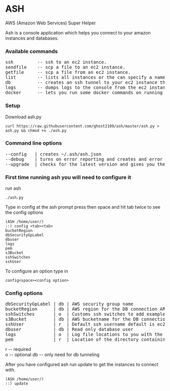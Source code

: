 # ASH
AWS (Amazon Web Services) Super Helper

Ash is a console application which helps you connect to your amazon instances and databases.

### Available commands  
<pre>
ssh         -- ssh to an ec2 instance.  
sendfile    -- scp a file to an ec2 instance.  
getfile     -- scp a file from an ec2 instance.  
list        -- lists all instances or the can specify a name to search for.  
db          -- creates an ssh tunnel to your ec2 instance then to your database.  
logs        -- dumps logs to the console from the ec2 instance  
docker      -- lets you run some docker commands on running containers 
</pre>
### Setup
Download ash.py
```
curl https://raw.githubusercontent.com/ghost2109/ash/master/ash.py > ash.py && chmod +x ./ash.py
```
### Command line options  
<pre>
--config   | creates ~/.ash/ash.json  
--debug    | turns on error reporting and creates and error log file in the current directory  
--upgrade  | checks for the latest version and gives you the option to upgrade to a new version  
</pre>
### First time running ash you will need to configure it
run ash
```
./ash.py
```
Type in config at the ash prompt press then space and hit tab twice to see the config options
```
(ASH /home/user/) 
::) config <tab><tab>
bucketRegion
dbSecurityGpLabel
dbuser
logs
pem
s3Bucket
sshSwitches
sshUser    
```
To configure an option type in 
```
config<space><config option>
```
### Config options
<pre>
dbSecurityGpLabel | db | AWS security group name  
bucketRegion      | db | AWS region for the DB connection ARN's and passwords file  
sshSwitches       | o  | Customs ssh switches to add example -oStrictHostKeyChecking=no  
s3Bucket          | db | AWS bucketname for the DB connection ARN's and passwords file  
sshUser           | r  | Default ssh username default is ec2-user  
dbuser            | db | Read only database user  
logs              | o  | Log file locations to you with the logs command  
pem               | r  | Location of the directory containing the aws instance pem files  
</pre>
r  -- required  
o  -- optional
db -- only need for db tunneling  

After you have configured ash run update to get the instances to connect with.
```
(ASH /home/user/) 
::) update
```
